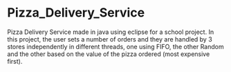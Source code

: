 # Pizza_Delivery_Service
Pizza Delivery Service made in java using eclipse for a school project.
In this project, the user sets a number of orders and they are handled by 3 stores independently in different threads, one using FIFO, the other Random and the other based on the value of the pizza ordered (most expensive first).
